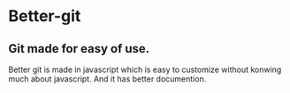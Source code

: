 # Better-git

## Git made for easy of use.

Better git is made in javascript which is easy to customize without konwing much about javascript. And it has better documention.
